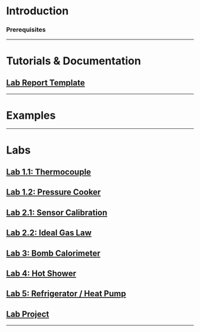 # Introduction

### Prerequisites
***

# Tutorials & Documentation
## [Lab Report Template](https://github.com/MAE221/Thermodynamics-Lab/blob/master/ThermoLabReportTemplate.pdf)
***

# Examples
***

# Labs
## [Lab 1.1: Thermocouple](https://github.com/MAE221/Thermodynamics-Lab/wiki/Lab-1.1)
## [Lab 1.2: Pressure Cooker](https://github.com/MAE221/Thermodynamics-Lab/wiki/Lab-1.2)
## [Lab 2.1: Sensor Calibration](https://github.com/MAE221/Thermodynamics-Lab/wiki/Lab-2.1)
## [Lab 2.2: Ideal Gas Law](https://github.com/MAE221/Thermodynamics-Lab/wiki/Lab-2.2)
## [Lab 3: Bomb Calorimeter](https://github.com/MAE221/Thermodynamics-Lab/wiki/Lab-3)
## [Lab 4: Hot Shower](https://github.com/MAE221/Thermodynamics-Lab/wiki/Lab-4)
## [Lab 5: Refrigerator / Heat Pump](https://github.com/MAE221/Thermodynamics-Lab/wiki/Lab-5)
## [Lab Project](https://github.com/MAE221/Thermodynamics-Lab/wiki/Lab-Project)
***
